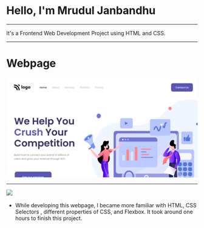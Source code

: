 # Hello, I'm Mrudul Janbandhu
- - -
It's a Frontend Web Development Project using HTML and CSS.
- - -

# Webpage



![](thumbnail.png)


- - -

![](https://img.shields.io/badge/HTML-CSS-green)
- While developing this webpage, I became more familiar with HTML, CSS Selectors , different properties of CSS, and  Flexbox. It took around one hours to finish this project.